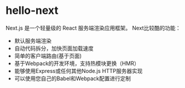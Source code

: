# hello-next
Next.js 是一个轻量级的 React 服务端渲染应用框架。
Next比较酷的功能：
- 默认服务端渲染
- 自动代码拆分，加快页面加载速度
- 简单的客户端路由(基于页面)
- 基于Webpack的开发环境，支持热模块更换（HMR）
- 能够使用Express或任何其他Node.js HTTP服务器实现
- 可以使用您自己的Babel和Webpack配置进行定制

